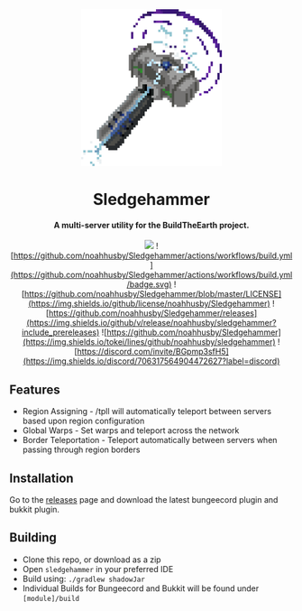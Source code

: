 <div align="center">
    <img src="https://raw.githubusercontent.com/noahhusby/noahhusby/master/assets/sledgehammer/icon.png" alt="Logo" width="250" height="278">

# Sledgehammer
#### A multi-server utility for the BuildTheEarth project.

![](https://go.buildtheearth.net/community-shield)
![https://github.com/noahhusby/Sledgehammer/actions/workflows/build.yml](https://github.com/noahhusby/Sledgehammer/actions/workflows/build.yml/badge.svg)
![https://github.com/noahhusby/Sledgehammer/blob/master/LICENSE](https://img.shields.io/github/license/noahhusby/Sledgehammer)
![https://github.com/noahhusby/Sledgehammer/releases](https://img.shields.io/github/v/release/noahhusby/sledgehammer?include_prereleases)
![https://github.com/noahhusby/Sledgehammer](https://img.shields.io/tokei/lines/github/noahhusby/sledgehammer)
![https://discord.com/invite/BGpmp3sfH5](https://img.shields.io/discord/706317564904472627?label=discord)

</div>

## Features

* Region Assigning - /tpll will automatically teleport between servers based upon region configuration
* Global Warps - Set warps and teleport across the network
* Border Teleportation - Teleport automatically between servers when passing through region borders

## Installation

Go to the [releases](https://github.com/noahhusby/Sledgehammer/releases) page and download the latest bungeecord plugin
and bukkit plugin.

## Building

* Clone this repo, or download as a zip
* Open `sledgehammer` in your preferred IDE
* Build using: `./gradlew shadowJar`
* Individual Builds for Bungeecord and Bukkit will be found under `[module]/build`
